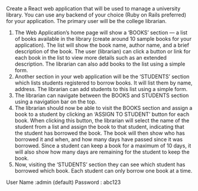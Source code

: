 Create a React web application that will be used to manage a
university library. You can use any backend of your choice (Ruby on
Rails preferred) for your application. The primary user will be the
college librarian.

1. The Web Application’s home page will show a ‘BOOKS’ section
   — a list of books available in the library (create around 10 sample
   books for your application). The list will show the book name,
   author name, and a brief description of the book. The user
   (librarian) can click a button or link for each book in the list to
   view more details such as an extended description. The librarian
   can also add books to the list using a simple form.
2. Another section in your web application will be the ‘STUDENTS’
   section which lists students registered to borrow books. It will list
   them by name, address. The librarian can add students to this
   list using a simple form.
3. The librarian can navigate between the BOOKS and STUDENTS
   section using a navigation bar on the top.
4. The librarian should now be able to visit the BOOKS section and
   assign a book to a student by clicking an ‘ASSIGN TO STUDENT’
   button for each book. When clicking this button, the librarian will
   select the name of the student from a list and assign the book to
   that student, indicating that the student has borrowed the book.
   The book will then show who has borrowed it and when, and
   how many days have passed since it was borrowed. Since a
   student can keep a book for a maximum of 10 days, it will also
   show how many days are remaining for the student to keep the
   book.
5. Now, visiting the ‘STUDENTS’ section they can see which student
   has borrowed which book. Each student can only borrow one
   book at a time.

User Name :admin (default)
Password : abc123
